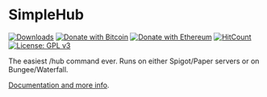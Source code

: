 # SimpleHub
[![Downloads](https://img.shields.io/github/downloads/hyperdefined/SimpleHub/total?logo=github)](https://github.com/hyperdefined/SimpleHub/releases) [![Donate with Bitcoin](https://en.cryptobadges.io/badge/micro/1F29aNKQzci3ga5LDcHHawYzFPXvELTFoL)](https://en.cryptobadges.io/donate/1F29aNKQzci3ga5LDcHHawYzFPXvELTFoL) [![Donate with Ethereum](https://en.cryptobadges.io/badge/micro/0x0f58B66993a315dbCc102b4276298B5Ff8895F41)](https://en.cryptobadges.io/donate/0x0f58B66993a315dbCc102b4276298B5Ff8895F41) [![HitCount](http://hits.dwyl.com/hyperdefined/SimpleHub.svg)](http://hits.dwyl.com/hyperdefined/SimpleHub) [![License: GPL v3](https://img.shields.io/badge/License-GPLv3-blue.svg)](https://www.gnu.org/licenses/gpl-3.0)

The easiest /hub command ever. Runs on either Spigot/Paper servers or on Bungee/Waterfall.

[Documentation and more info](https://hyper.lol/minecraft-plugins/simplehub/).
